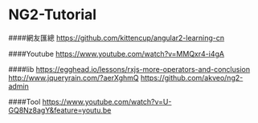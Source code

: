 # NG2-Tutorial

####網友匯總
https://github.com/kittencup/angular2-learning-cn

####Youtube
https://www.youtube.com/watch?v=MMQxr4-i4gA

####lib
https://egghead.io/lessons/rxjs-more-operators-and-conclusion
http://www.jqueryrain.com/?aerXghmQ
https://github.com/akveo/ng2-admin

####Tool
https://www.youtube.com/watch?v=U-GQ8Nz8agY&feature=youtu.be
